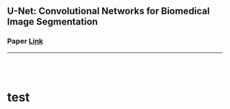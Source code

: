 ## U-Net: Convolutional Networks for Biomedical Image Segmentation
### Paper [Link](https://arxiv.org/pdf/1505.04597.pdf)
___
<br><br>

# test




